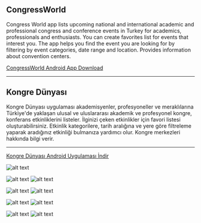 


**CongressWorld**
---
Congress World app lists upcoming national and international academic and professional congress and conference events in Turkey for academics, professionals and enthusiasts. You can create favorites list for events that interest you. The app helps you find the event you are looking for by filtering by event categories, date range and location. Provides information about convention centers.

[CongressWorld Android App Download](https://play.google.com/store/apps/details?id=com.congress.app)

---
**Kongre Dünyası**
---
Kongre Dünyası uygulaması akademisyenler, profesyoneller ve meraklılarına Türkiye'de yaklaşan ulusal ve uluslararası akademik ve profesyonel kongre, konferans etkinliklerini listeler. İlginizi çeken etkinlikler için favori listesi oluşturabilirsiniz. Etkinlik kategorilere, tarih aralığına ve yere göre filtreleme yaparak aradığınız etkinliği bulmanıza yardımcı olur. Kongre merkezleri hakkında bilgi verir.

---

[Kongre Dünyası Android Uygulaması İndir](https://play.google.com/store/apps/details?id=com.congress.app)

![alt text](https://github.com/gencharitaci/CongressWorld/blob/main/feature-image_1024x500.jpg?raw=true)

![alt text](https://github.com/gencharitaci/CongressWorld/blob/main/ss1.jpg?raw=true)
![alt text](https://github.com/gencharitaci/CongressWorld/blob/main/ss2.jpg?raw=true)

![alt text](https://github.com/gencharitaci/CongressWorld/blob/main/ss3.jpg?raw=true)
![alt text](https://github.com/gencharitaci/CongressWorld/blob/main/ss4.jpg?raw=true)

![alt text](https://github.com/gencharitaci/CongressWorld/blob/main/ss5.jpg?raw=true)
![alt text](https://github.com/gencharitaci/CongressWorld/blob/main/ss6.jpg?raw=true)

![alt text](https://github.com/gencharitaci/CongressWorld/blob/main/ss7.jpg?raw=true)
![alt text](https://github.com/gencharitaci/CongressWorld/blob/main/ss8.jpg?raw=true)



